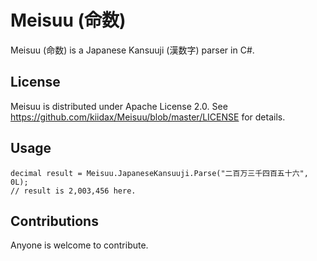# Meisuu (命数)

Meisuu (命数) is a Japanese Kansuuji (漢数字) parser in C#.

## License

Meisuu is distributed under Apache License 2.0. See
https://github.com/kiidax/Meisuu/blob/master/LICENSE
for details.

## Usage

```
decimal result = Meisuu.JapaneseKansuuji.Parse("二百万三千四百五十六", 0L);
// result is 2,003,456 here.
```

## Contributions

Anyone is welcome to contribute.
